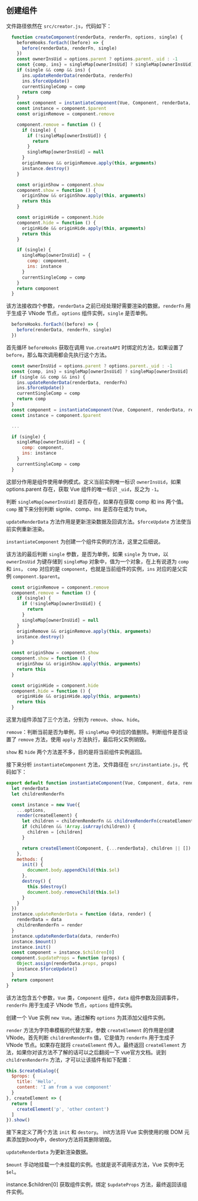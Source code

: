 ## 创建组件

文件路径依然在 `src/creator.js`，代码如下：

```js
  function createComponent(renderData, renderFn, options, single) {
    beforeHooks.forEach((before) => {
      before(renderData, renderFn, single)
    })
    const ownerInsUid = options.parent ? options.parent._uid : -1
    const {comp, ins} = singleMap[ownerInsUid] ? singleMap[ownerInsUid] : {}
    if (single && comp && ins) {
      ins.updateRenderData(renderData, renderFn)
      ins.$forceUpdate()
      currentSingleComp = comp
      return comp
    }
    const component = instantiateComponent(Vue, Component, renderData, renderFn, options)
    const instance = component.$parent
    const originRemove = component.remove

    component.remove = function () {
      if (single) {
        if (!singleMap[ownerInsUid]) {
          return
        }
        singleMap[ownerInsUid] = null
      }
      originRemove && originRemove.apply(this, arguments)
      instance.destroy()
    }

    const originShow = component.show
    component.show = function () {
      originShow && originShow.apply(this, arguments)
      return this
    }

    const originHide = component.hide
    component.hide = function () {
      originHide && originHide.apply(this, arguments)
      return this
    }

    if (single) {
      singleMap[ownerInsUid] = {
        comp: component,
        ins: instance
      }
      currentSingleComp = comp
    }
    return component
  }

```

该方法接收四个参数，`renderData` 之前已经处理好需要渲染的数据，`renderFn` 用于生成子 VNode 节点，`options` 组件实例，`single` 是否单例。

```js
  beforeHooks.forEach((before) => {
    before(renderData, renderFn, single)
  })
```

首先循环 `beforeHooks` 获取在调用 `Vue.createAPI` 时绑定的方法，如果设置了 `before`，那么每次调用都会先执行这个方法。

```js
  const ownerInsUid = options.parent ? options.parent._uid : -1
  const {comp, ins} = singleMap[ownerInsUid] ? singleMap[ownerInsUid] : {}
  if (single && comp && ins) {
    ins.updateRenderData(renderData, renderFn)
    ins.$forceUpdate()
    currentSingleComp = comp
    return comp
  }
  const component = instantiateComponent(Vue, Component, renderData, renderFn, options)
  const instance = component.$parent

  ...

  if (single) {
    singleMap[ownerInsUid] = {
      comp: component,
      ins: instance
    }
    currentSingleComp = comp
  }
```

这部分作用是组件使用单例模式。定义当前实例唯一标识 `ownerInsUid`，如果 options.parent 存在，获取 Vue 组件的唯一标识 `_uid`，反之为 `-1`。

判断 `singleMap[ownerInsUid]` 是否存在，如果存在获取 comp 和 ins 两个值。`comp` 接下来分别判断 signle、comp、ins 是否存在或为 true。

`updateRenderData` 方法作用是更新渲染数据及回调方法。`$forceUpdate` 方法使当前实例重新渲染。

`instantiateComponent` 为创建一个组件实例的方法，这里之后细说。

该方法的最后判断 `single` 参数，是否为单例，如果 `single` 为 true，以 `ownerInsUid` 为键存储到 `singleMap` 对象中，值为一个对象，在上有说道为 `comp` 和 `ins`， `comp` 对应的是 `component`，也就是当前组件的实例，`ins` 对应的是父实例 `component.$parent`。

```js
  const originRemove = component.remove
  component.remove = function () {
    if (single) {
      if (!singleMap[ownerInsUid]) {
        return
      }
      singleMap[ownerInsUid] = null
    }
    originRemove && originRemove.apply(this, arguments)
    instance.destroy()
  }

  const originShow = component.show
  component.show = function () {
    originShow && originShow.apply(this, arguments)
    return this
  }

  const originHide = component.hide
  component.hide = function () {
    originHide && originHide.apply(this, arguments)
    return this
  }
```

这里为组件添加了三个方法，分别为 `remove`、`show`、`hide`。

`remove`：判断当前是否为单例，将 `singleMap` 中对应的值删除。判断组件是否设置了 `remove` 方法，使用 `apply` 方法执行，最后将父实例销毁。

`show` 和 `hide` 两个方法差不多，目的是将当前组件实例返回。

接下来分析 `instantiateComponent` 方法，文件路径在 `src/instantiate.js`，代码如下：

```js
export default function instantiateComponent(Vue, Component, data, renderFn, options) {
  let renderData
  let childrenRenderFn

  const instance = new Vue({
    ...options,
    render(createElement) {
      let children = childrenRenderFn && childrenRenderFn(createElement)
      if (children && !Array.isArray(children)) {
        children = [children]
      }

      return createElement(Component, {...renderData}, children || [])
    },
    methods: {
      init() {
        document.body.appendChild(this.$el)
      },
      destroy() {
        this.$destroy()
        document.body.removeChild(this.$el)
      }
    }
  })
  instance.updateRenderData = function (data, render) {
    renderData = data
    childrenRenderFn = render
  }
  instance.updateRenderData(data, renderFn)
  instance.$mount()
  instance.init()
  const component = instance.$children[0]
  component.$updateProps = function (props) {
    Object.assign(renderData.props, props)
    instance.$forceUpdate()
  }
  return component
}

```

该方法包含五个参数，`Vue` 类，`Component` 组件，`data` 组件参数及回调事件，`renderFn` 用于生成子 VNode 节点，`options` 组件实例。

创建一个 Vue 实例 `new Vue`。通过解构 `options` 为其添加父组件实例。

`render` 方法为字符串模板的代替方案，参数 `createElement` 的作用是创建 VNode。首先判断 `childrenRenderFn` 值，它是值为 `renderFn` 用于生成子 VNode 节点。如果存在就将 `createElement` 传入。最终返回 `createElement` 方法，如果你对该方法不了解的话可以之后翻阅一下 vue官方文档。说到 `childrenRenderFn` 方法，才可以让该插件有如下配置：

```js
this.$createDialog({
  $props: {
    title: 'Hello',
    content: 'I am from a vue component'
  }
}, createElement => {
  return [
    createElement('p', 'other content')
  ]
}).show()
```

接下来定义了两个方法 `init` 和 `destory`。 init方法将 Vue 实例使用的根 DOM 元素添加到body中，destory方法将其删除销毁。

`updateRenderData` 为更新渲染数据。

`$mount` 手动地挂载一个未挂载的实例。也就是说不调用该方法，Vue 实例中无 `$el`。

instance.$children[0] 获取组件实例，绑定 ` $updateProps ` 方法，最终返回该组件实例。

